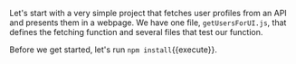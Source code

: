Let's start with a very simple project that fetches user profiles from an API and presents them in a webpage. We have one file, `getUsersForUI.js`, that defines the fetching function and several files that test our function.

Before we get started, let's run `npm install`{{execute}}.